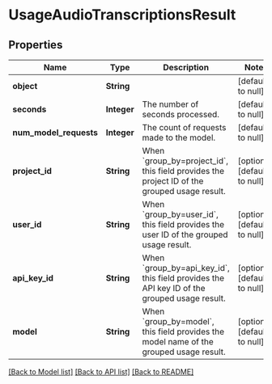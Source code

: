 # UsageAudioTranscriptionsResult
## Properties

| Name | Type | Description | Notes |
|------------ | ------------- | ------------- | -------------|
| **object** | **String** |  | [default to null] |
| **seconds** | **Integer** | The number of seconds processed. | [default to null] |
| **num\_model\_requests** | **Integer** | The count of requests made to the model. | [default to null] |
| **project\_id** | **String** | When &#x60;group_by&#x3D;project_id&#x60;, this field provides the project ID of the grouped usage result. | [optional] [default to null] |
| **user\_id** | **String** | When &#x60;group_by&#x3D;user_id&#x60;, this field provides the user ID of the grouped usage result. | [optional] [default to null] |
| **api\_key\_id** | **String** | When &#x60;group_by&#x3D;api_key_id&#x60;, this field provides the API key ID of the grouped usage result. | [optional] [default to null] |
| **model** | **String** | When &#x60;group_by&#x3D;model&#x60;, this field provides the model name of the grouped usage result. | [optional] [default to null] |

[[Back to Model list]](../README.md#documentation-for-models) [[Back to API list]](../README.md#documentation-for-api-endpoints) [[Back to README]](../README.md)

